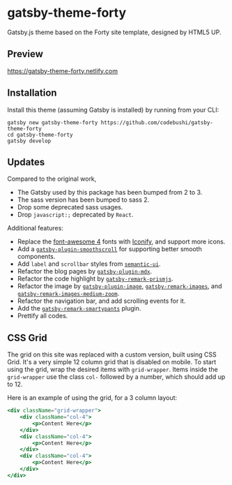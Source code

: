 # gatsby-theme-forty

Gatsby.js theme based on the Forty site template, designed by HTML5 UP.

## Preview

https://gatsby-theme-forty.netlify.com

## Installation

Install this theme (assuming Gatsby is installed) by running from your CLI:

```shell
gatsby new gatsby-theme-forty https://github.com/codebushi/gatsby-theme-forty
cd gatsby-theme-forty
gatsby develop
```

## Updates

Compared to the original work,

* The Gatsby used by this package has been bumped from 2 to 3.
* The sass version has been bumped to sass 2.
* Drop some deprecated sass usages.
* Drop `javascript:;` deprecated by `React`.

Additional features:

* Replace the [font-awesome 4](https://fontawesome.com/v4.7/) fonts with [Iconify](https://iconify.design/), and support more icons.
* Add a [`gatsby-plugin-smoothscroll`](https://www.gatsbyjs.com/plugins/gatsby-plugin-smoothscroll/) for supporting better smooth components.
* Add `label` and `scrollbar` styles from [`semantic-ui`](https://semantic-ui.com/).
* Refactor the blog pages by [`gatsby-plugin-mdx`](https://www.gatsbyjs.com/plugins/gatsby-plugin-mdx).
* Refactor the code highlight by [`gatsby-remark-prismjs`](https://www.gatsbyjs.com/plugins/gatsby-remark-prismjs).
* Refactor the image by [`gatsby-plugin-image`](https://www.gatsbyjs.com/plugins/gatsby-plugin-image), [`gatsby-remark-images`](https://www.gatsbyjs.com/plugins/gatsby-remark-images), and [`gatsby-remark-images-medium-zoom`](https://www.gatsbyjs.com/plugins/gatsby-remark-images-medium-zoom).
* Refactor the navigation bar, and add scrolling events for it.
* Add the [`gatsby-remark-smartypants`](https://www.gatsbyjs.com/plugins/gatsby-remark-smartypants) plugin.
* Prettify all codes.

## CSS Grid

The grid on this site was replaced with a custom version, built using CSS Grid. It's a very simple 12 column grid that is disabled on mobile. To start using the grid, wrap the desired items with `grid-wrapper`. Items inside the `grid-wrapper` use the class `col-` followed by a number, which should add up to 12.

Here is an example of using the grid, for a 3 column layout:

```jsx
<div className="grid-wrapper">
    <div className="col-4">
        <p>Content Here</p>
    </div>
    <div className="col-4">
        <p>Content Here</p>
    </div>
    <div className="col-4">
        <p>Content Here</p>
    </div>
</div>
```
